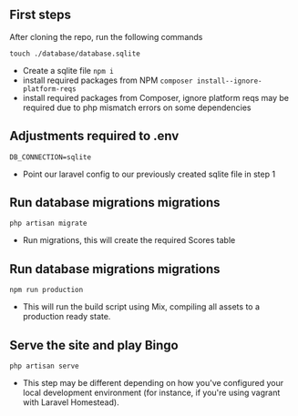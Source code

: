 ## First steps
After cloning the repo, run the following commands

`touch ./database/database.sqlite` 
  - Create a sqlite file
`npm i`
  - install required packages from NPM
`composer install--ignore-platform-reqs`
  - install required packages from Composer, ignore platform reqs may be required due to php mismatch errors on some dependencies

## Adjustments required to .env
`DB_CONNECTION=sqlite` 
  - Point our laravel config to our previously created sqlite file in step 1

## Run database migrations migrations
`php artisan migrate`
  - Run migrations, this will create the required Scores table

## Run database migrations migrations
`npm run production`
  - This will run the build script using Mix, compiling all assets to a production ready state.

## Serve the site and play Bingo
 `php artisan serve`
  - This step may be different depending on how you've configured your local development environment (for instance, if you're using vagrant with Laravel Homestead).
